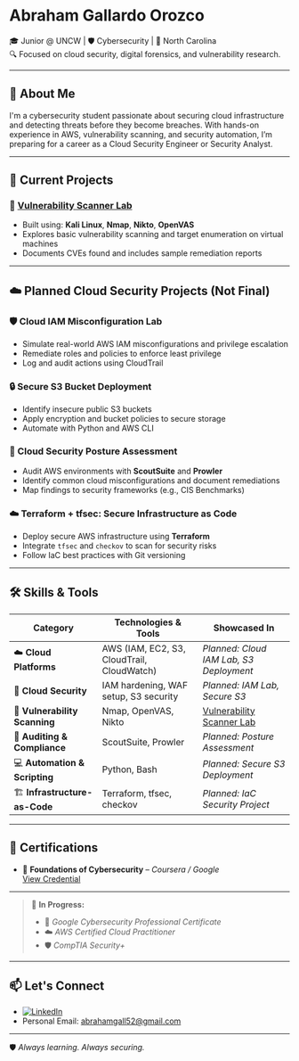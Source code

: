 # Abraham Gallardo Orozco

🎓 Junior @ UNCW | 🛡️ Cybersecurity | 📍 North Carolina  
🔍 Focused on cloud security, digital forensics, and vulnerability research.

---

## 💼 About Me

I'm a cybersecurity student passionate about securing cloud infrastructure and detecting threats before they become breaches. With hands-on experience in AWS, vulnerability scanning, and security automation, I’m preparing for a career as a Cloud Security Engineer or Security Analyst.

---

## 🔧 Current Projects

### 🔐 [Vulnerability Scanner Lab](https://github.com/abrahamgo52/Vulnerability-Scanner-Lab/tree/main)
- Built using: **Kali Linux**, **Nmap**, **Nikto**, **OpenVAS**
- Explores basic vulnerability scanning and target enumeration on virtual machines
- Documents CVEs found and includes sample remediation reports

---

## ☁️ Planned Cloud Security Projects (Not Final)

### 🛡️ Cloud IAM Misconfiguration Lab
- Simulate real-world AWS IAM misconfigurations and privilege escalation
- Remediate roles and policies to enforce least privilege
- Log and audit actions using CloudTrail

### 🔒 Secure S3 Bucket Deployment
- Identify insecure public S3 buckets
- Apply encryption and bucket policies to secure storage
- Automate with Python and AWS CLI

### 🧰 Cloud Security Posture Assessment
- Audit AWS environments with **ScoutSuite** and **Prowler**
- Identify common cloud misconfigurations and document remediations
- Map findings to security frameworks (e.g., CIS Benchmarks)

### ☁️ Terraform + tfsec: Secure Infrastructure as Code
- Deploy secure AWS infrastructure using **Terraform**
- Integrate `tfsec` and `checkov` to scan for security risks
- Follow IaC best practices with Git versioning

---

## 🛠 Skills & Tools

| Category | Technologies & Tools | Showcased In |
|---------|----------------------|--------------|
| ☁️ **Cloud Platforms** | AWS (IAM, EC2, S3, CloudTrail, CloudWatch) | _Planned: Cloud IAM Lab, S3 Deployment_ |
| 🔐 **Cloud Security** | IAM hardening, WAF setup, S3 security | _Planned: IAM Lab, Secure S3_ |
| 🧪 **Vulnerability Scanning** | Nmap, OpenVAS, Nikto | [Vulnerability Scanner Lab](https://github.com/abrahamgo52/Vulnerability-Scanner-Lab/tree/main) |
| 🧰 **Auditing & Compliance** | ScoutSuite, Prowler | _Planned: Posture Assessment_ |
| 💻 **Automation & Scripting** | Python, Bash | _Planned: Secure S3 Deployment_ |
| 🏗️ **Infrastructure-as-Code** | Terraform, tfsec, checkov | _Planned: IaC Security Project_ |

---

## 📜 Certifications

- 🧰 **Foundations of Cybersecurity** – *Coursera / Google*  
  [View Credential](https://www.coursera.org/account/accomplishments/verify/K0Q5M48S27SP)

---

> 🧪 **In Progress:**
> - 🧰 *Google Cybersecurity Professional Certificate*
> - ☁️ *AWS Certified Cloud Practitioner*  
> - 🛡️ *CompTIA Security+*

---

## 📫 Let's Connect

- [![LinkedIn](https://img.shields.io/badge/LinkedIn-Connect-blue?logo=linkedin)](https://www.linkedin.com/in/abrahamgo)  
- Personal Email: abrahamgall52@gmail.com

---

🛡️ *Always learning. Always securing.*
